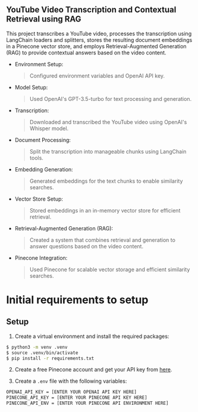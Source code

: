 ## YouTube Video Transcription and Contextual Retrieval using RAG

This project transcribes a YouTube video, processes the transcription using LangChain loaders and splitters, stores the resulting document embeddings in a Pinecone vector store, and employs Retrieval-Augmented Generation (RAG) to provide contextual answers based on the video content.


- Environment Setup:

   > Configured environment variables and OpenAI API key.
  
- Model Setup:

   > Used OpenAI's GPT-3.5-turbo for text processing and generation.
  
- Transcription:

   > Downloaded and transcribed the YouTube video using OpenAI's Whisper model.
   
- Document Processing:

   > Split the transcription into manageable chunks using LangChain tools.
   
- Embedding Generation:

   > Generated embeddings for the text chunks to enable similarity searches.
  
- Vector Store Setup:

   > Stored embeddings in an in-memory vector store for efficient retrieval.
   
- Retrieval-Augmented Generation (RAG):

   > Created a system that combines retrieval and generation to answer questions based on the video content.
   
- Pinecone Integration:

   > Used Pinecone for scalable vector storage and efficient similarity searches.


# Initial requirements to setup 

## Setup

1. Create a virtual environment and install the required packages:

```bash
$ python3 -m venv .venv
$ source .venv/bin/activate
$ pip install -r requirements.txt
```

2. Create a free Pinecone account and get your API key from [here](https://www.pinecone.io/).

3. Create a `.env` file with the following variables:

```bash
OPENAI_API_KEY = [ENTER YOUR OPENAI API KEY HERE]
PINECONE_API_KEY = [ENTER YOUR PINECONE API KEY HERE]
PINECONE_API_ENV = [ENTER YOUR PINECONE API ENVIRONMENT HERE]
```
